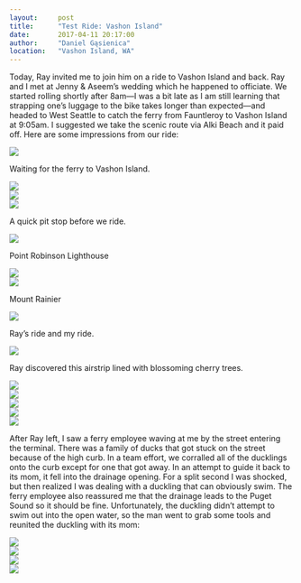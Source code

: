 ```yaml
---
layout:     post
title:      "Test Ride: Vashon Island"
date:       2017-04-11 20:17:00
author:     "Daniel Gąsienica"
location:   "Vashon Island, WA"
---
```


Today, Ray invited me to join him on a ride to Vashon Island and back. Ray
and I met at Jenny & Aseem’s wedding which he happened to officiate. We started
rolling shortly after 8am—I was a bit late as I am still learning that
strapping one’s luggage to the bike takes longer than expected—and headed to
West Seattle to catch the ferry from Fauntleroy to Vashon Island at 9:05am.
I suggested we take the scenic route via Alki Beach and it paid off. Here
are some impressions from our ride:

<div class="post-image">
  <img src="/img/DG-2017-04-11-09-03-44.jpg"/>
  <p class="post-image-caption">
    Waiting for the ferry to Vashon Island.
  </p>
</div>
<div class="post-image">
  <img src="/img/DG-2017-04-11-09-03-52.jpg"/>
</div>
<div class="post-image">
  <img src="/img/DG-2017-04-11-09-10-00.jpg"/>
</div>
<div class="post-image">
  <img src="/img/DG-2017-04-11-09-46-32.jpg"/>
  <p class="post-image-caption">
    A quick pit stop before we ride.
  </p>
</div>
<div class="post-image">
  <img src="/img/DG-2017-04-11-10-37-13.jpg"/>
  <p class="post-image-caption">
    Point Robinson Lighthouse
  </p>
</div>
<div class="post-image">
  <img src="/img/DG-2017-04-11-10-46-23.jpg"/>
</div>
<div class="post-image">
  <img src="/img/DG-2017-04-11-11-07-29.jpg"/>
  <p class="post-image-caption">
    Mount Rainier
  </p>
</div>
<div class="post-image">
  <img src="/img/DG-2017-04-11-11-09-18.jpg"/>
  <p class="post-image-caption">
    Ray’s ride and my ride.
  </p>
</div>
<!-- Figure out a better layout for tall image: -->
<!--
<div class="post-image">
  <img src="/img/DG-2017-04-11-11-10-16.jpg"/>
</div>
-->
<div class="post-image">
  <img src="/img/DG-2017-04-11-11-47-34.jpg"/>
  <p class="post-image-caption">
    Ray discovered this airstrip lined with blossoming cherry trees.
  </p>
</div>
<div class="post-image">
  <img src="/img/DG-2017-04-11-11-47-57.jpg"/>
</div>
<div class="post-image">
  <img src="/img/DG-2017-04-11-12-03-32.jpg"/>
</div>
<div class="post-image">
  <img src="/img/DG-2017-04-11-12-03-47.jpg"/>
</div>
<div class="post-image">
  <img src="/img/DG-2017-04-11-12-05-00.jpg"/>
</div>
<div class="post-image">
  <img src="/img/DG-2017-04-11-12-49-22.jpg"/>
</div>

After Ray left, I saw a ferry employee waving at me by the street entering the
terminal. There was a family of ducks that got stuck on the street because of
the high curb. In a team effort, we corralled all of the ducklings onto the curb
except for one that got away. In an attempt to guide it back to its mom, it fell
into the drainage opening. For a split second I was shocked, but then realized
I was dealing with a duckling that can obviously swim. The ferry employee also
reassured me that the drainage leads to the Puget Sound so it should be fine.
Unfortunately, the duckling didn’t attempt to swim out into the open water, so
the man went to grab some tools and reunited the duckling with its mom:

<div class="post-image">
  <img src="/img/DG-2017-04-11-13-09-11.jpg"/>
</div>
<div class="post-image">
  <img src="/img/DG-2017-04-11-13-19-40.jpg"/>
</div>
<div class="post-image">
  <img src="/img/DG-2017-04-11-13-19-55-2.jpg"/>
</div>
<div class="post-image">
  <img src="/img/DG-2017-04-11-13-20-08.jpg"/>
</div>

